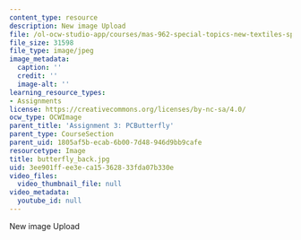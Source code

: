 ```yaml
---
content_type: resource
description: New image Upload
file: /ol-ocw-studio-app/courses/mas-962-special-topics-new-textiles-spring-2010/3ee901ffee3eca15362833fda07b330e_butterfly_back.jpg
file_size: 31598
file_type: image/jpeg
image_metadata:
  caption: ''
  credit: ''
  image-alt: ''
learning_resource_types:
- Assignments
license: https://creativecommons.org/licenses/by-nc-sa/4.0/
ocw_type: OCWImage
parent_title: 'Assignment 3: PCButterfly'
parent_type: CourseSection
parent_uid: 1805af5b-ecab-6b00-7d48-946d9bb9cafe
resourcetype: Image
title: butterfly_back.jpg
uid: 3ee901ff-ee3e-ca15-3628-33fda07b330e
video_files:
  video_thumbnail_file: null
video_metadata:
  youtube_id: null
---
```

New image Upload